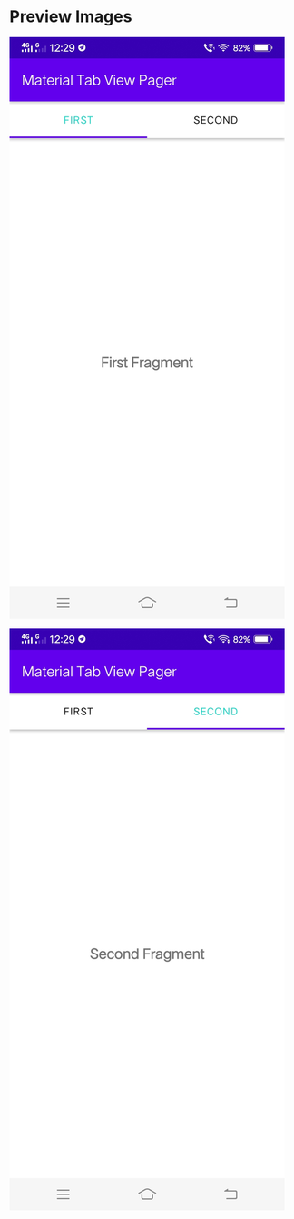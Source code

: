# Preview Images

![SC1](https://github.com/VimalPatel14/Material-tab-viewpager/blob/master/tab1.jpg)

![SC2](https://github.com/VimalPatel14/Material-tab-viewpager/blob/master/tab2.jpg)
